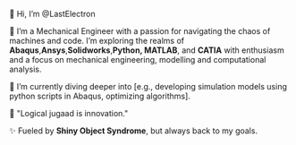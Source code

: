 👋 Hi, I’m @LastElectron

👀 I’m a Mechanical Engineer with a passion for navigating the chaos of machines and code. I’m exploring the realms of **Abaqus**,**Ansys**,**Solidworks**,**Python, MATLAB**, and **CATIA** with enthusiasm and a focus on mechanical engineering, modelling and computational analysis.

🌱 I’m currently diving deeper into [e.g., developing simulation models using python scripts in Abaqus, optimizing algorithms].

💬 "Logical jugaad is innovation."

✨ Fueled by **Shiny Object Syndrome**, but always back to my goals.

<!---
LastElectron/LastElectron is a ✨ special ✨ repository because its `README.md` (this file) appears on your GitHub profile.
You can click the Preview link to take a look at your changes.
--->
